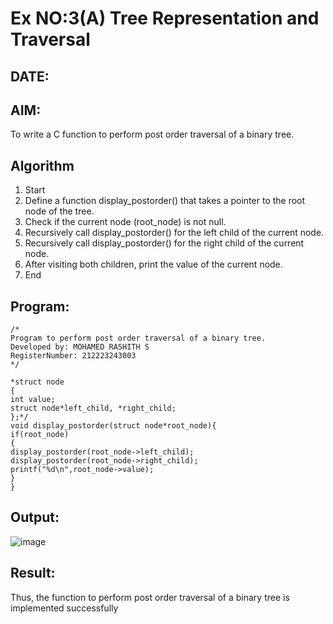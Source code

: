 # Ex NO:3(A) Tree Representation and Traversal
## DATE:
## AIM:
To write a C function to perform post order traversal of a binary tree.

## Algorithm
1. Start
2. Define a function display_postorder() that takes a pointer to the root node of the tree.
3. Check if the current node (root_node) is not null.
4. Recursively call display_postorder() for the left child of the current node.
5. Recursively call display_postorder() for the right child of the current node.
6. After visiting both children, print the value of the current node.
7. End
## Program:
```
/*
Program to perform post order traversal of a binary tree.
Developed by: MOHAMED RASHITH S 
RegisterNumber: 212223243003
*/
```
```
*struct node
{
int value;
struct node*left_child, *right_child;
};*/
void display_postorder(struct node*root_node){ 
if(root_node)
{
display_postorder(root_node->left_child); 
display_postorder(root_node->right_child); 
printf("%d\n",root_node->value);
}
}
```

## Output:
![image](https://github.com/user-attachments/assets/c3e66a9d-8ff2-4a49-8833-2083cb31782e)


## Result:
Thus, the function to perform post order traversal of a binary tree is implemented successfully
